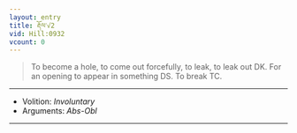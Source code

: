 ```yaml
---
layout: entry
title: རྡོལ་√2
vid: Hill:0932
vcount: 0
---
```

> To become a hole, to come out forcefully, to leak, to leak out DK\. For an opening to appear in something DS\. To break TC\.

---
* Volition: _Involuntary_
* Arguments: _Abs-Obl_

---

